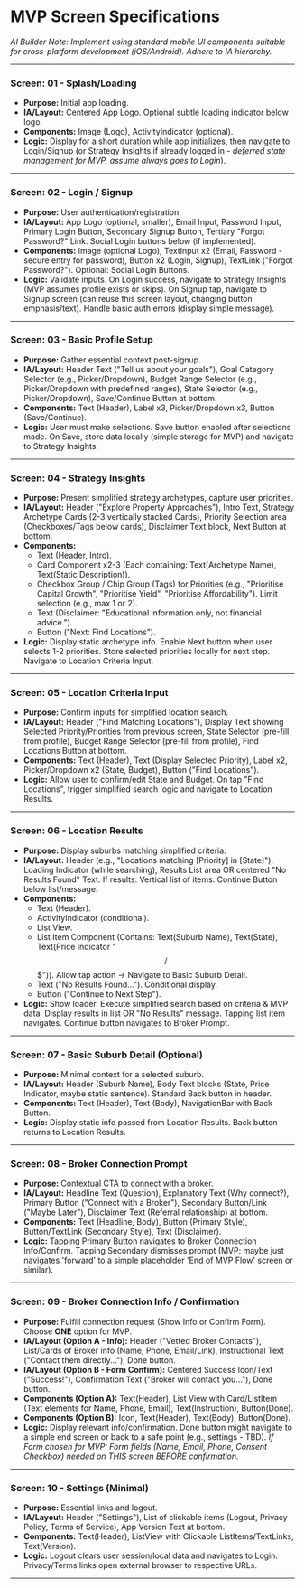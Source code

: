 # MVP Screen Specifications

*AI Builder Note: Implement using standard mobile UI components suitable for cross-platform development (iOS/Android). Adhere to IA hierarchy.*

---

### Screen: 01 - Splash/Loading

*   **Purpose:** Initial app loading.
*   **IA/Layout:** Centered App Logo. Optional subtle loading indicator below logo.
*   **Components:** Image (Logo), ActivityIndicator (optional).
*   **Logic:** Display for a short duration while app initializes, then navigate to Login/Signup (or Strategy Insights if already logged in - *deferred state management for MVP, assume always goes to Login*).

---

### Screen: 02 - Login / Signup

*   **Purpose:** User authentication/registration.
*   **IA/Layout:** App Logo (optional, smaller), Email Input, Password Input, Primary Login Button, Secondary Signup Button, Tertiary "Forgot Password?" Link. Social Login buttons below (if implemented).
*   **Components:** Image (optional Logo), TextInput x2 (Email, Password - secure entry for password), Button x2 (Login, Signup), TextLink ("Forgot Password?"). Optional: Social Login Buttons.
*   **Logic:** Validate inputs. On Login success, navigate to Strategy Insights (MVP assumes profile exists or skips). On Signup tap, navigate to Signup screen (can reuse this screen layout, changing button emphasis/text). Handle basic auth errors (display simple message).

---

### Screen: 03 - Basic Profile Setup

*   **Purpose:** Gather essential context post-signup.
*   **IA/Layout:** Header Text ("Tell us about your goals"), Goal Category Selector (e.g., Picker/Dropdown), Budget Range Selector (e.g., Picker/Dropdown with predefined ranges), State Selector (e.g., Picker/Dropdown), Save/Continue Button at bottom.
*   **Components:** Text (Header), Label x3, Picker/Dropdown x3, Button (Save/Continue).
*   **Logic:** User must make selections. Save button enabled after selections made. On Save, store data locally (simple storage for MVP) and navigate to Strategy Insights.

---

### Screen: 04 - Strategy Insights

*   **Purpose:** Present simplified strategy archetypes, capture user priorities.
*   **IA/Layout:** Header ("Explore Property Approaches"), Intro Text, Strategy Archetype Cards (2-3 vertically stacked Cards), Priority Selection area (Checkboxes/Tags below cards), Disclaimer Text block, Next Button at bottom.
*   **Components:**
    *   Text (Header, Intro).
    *   Card Component x2-3 (Each containing: Text(Archetype Name), Text(Static Description)).
    *   Checkbox Group / Chip Group (Tags) for Priorities (e.g., "Prioritise Capital Growth", "Prioritise Yield", "Prioritise Affordability"). Limit selection (e.g., max 1 or 2).
    *   Text (Disclaimer: "Educational information only, not financial advice.").
    *   Button ("Next: Find Locations").
*   **Logic:** Display static archetype info. Enable Next button when user selects 1-2 priorities. Store selected priorities locally for next step. Navigate to Location Criteria Input.

---

### Screen: 05 - Location Criteria Input

*   **Purpose:** Confirm inputs for simplified location search.
*   **IA/Layout:** Header ("Find Matching Locations"), Display Text showing Selected Priority/Priorities from previous screen, State Selector (pre-fill from profile), Budget Range Selector (pre-fill from profile), Find Locations Button at bottom.
*   **Components:** Text (Header), Text (Display Selected Priority), Label x2, Picker/Dropdown x2 (State, Budget), Button ("Find Locations").
*   **Logic:** Allow user to confirm/edit State and Budget. On tap "Find Locations", trigger simplified search logic and navigate to Location Results.

---

### Screen: 06 - Location Results

*   **Purpose:** Display suburbs matching simplified criteria.
*   **IA/Layout:** Header (e.g., "Locations matching [Priority] in [State]"), Loading Indicator (while searching), Results List area OR centered "No Results Found" Text. If results: Vertical list of items. Continue Button below list/message.
*   **Components:**
    *   Text (Header).
    *   ActivityIndicator (conditional).
    *   List View.
    *   List Item Component (Contains: Text(Suburb Name), Text(State), Text(Price Indicator "$$/$$$")). Allow tap action -> Navigate to Basic Suburb Detail.
    *   Text ("No Results Found..."). Conditional display.
    *   Button ("Continue to Next Step").
*   **Logic:** Show loader. Execute simplified search based on criteria & MVP data. Display results in list OR "No Results" message. Tapping list item navigates. Continue button navigates to Broker Prompt.

---

### Screen: 07 - Basic Suburb Detail (Optional)

*   **Purpose:** Minimal context for a selected suburb.
*   **IA/Layout:** Header (Suburb Name), Body Text blocks (State, Price Indicator, maybe static sentence). Standard Back button in header.
*   **Components:** Text (Header), Text (Body), NavigationBar with Back Button.
*   **Logic:** Display static info passed from Location Results. Back button returns to Location Results.

---

### Screen: 08 - Broker Connection Prompt

*   **Purpose:** Contextual CTA to connect with a broker.
*   **IA/Layout:** Headline Text (Question), Explanatory Text (Why connect?), Primary Button ("Connect with a Broker"), Secondary Button/Link ("Maybe Later"), Disclaimer Text (Referral relationship) at bottom.
*   **Components:** Text (Headline, Body), Button (Primary Style), Button/TextLink (Secondary Style), Text (Disclaimer).
*   **Logic:** Tapping Primary Button navigates to Broker Connection Info/Confirm. Tapping Secondary dismisses prompt (MVP: maybe just navigates 'forward' to a simple placeholder 'End of MVP Flow' screen or similar).

---

### Screen: 09 - Broker Connection Info / Confirmation

*   **Purpose:** Fulfill connection request (Show Info or Confirm Form). Choose **ONE** option for MVP.
*   **IA/Layout (Option A - Info):** Header ("Vetted Broker Contacts"), List/Cards of Broker info (Name, Phone, Email/Link), Instructional Text ("Contact them directly..."), Done button.
*   **IA/Layout (Option B - Form Confirm):** Centered Success Icon/Text ("Success!"), Confirmation Text ("Broker will contact you..."), Done button.
*   **Components (Option A):** Text(Header), List View with Card/ListItem (Text elements for Name, Phone, Email), Text(Instruction), Button(Done).
*   **Components (Option B):** Icon, Text(Header), Text(Body), Button(Done).
*   **Logic:** Display relevant info/confirmation. Done button might navigate to a simple end screen or back to a safe point (e.g., settings - TBD). *If Form chosen for MVP: Form fields (Name, Email, Phone, Consent Checkbox) needed on THIS screen BEFORE confirmation.*

---

### Screen: 10 - Settings (Minimal)

*   **Purpose:** Essential links and logout.
*   **IA/Layout:** Header ("Settings"), List of clickable items (Logout, Privacy Policy, Terms of Service), App Version Text at bottom.
*   **Components:** Text(Header), ListView with Clickable ListItems/TextLinks, Text(Version).
*   **Logic:** Logout clears user session/local data and navigates to Login. Privacy/Terms links open external browser to respective URLs.

---